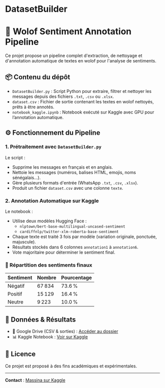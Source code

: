 # DatasetBuilder
# 🧠 Wolof Sentiment Annotation Pipeline

Ce projet propose un pipeline complet d'extraction, de nettoyage et d'annotation automatique de textes en wolof pour l'analyse de sentiments.

## 📦 Contenu du dépôt

- `DatasetBuilder.py` : Script Python pour extraire, filtrer et nettoyer les messages depuis des fichiers `.txt`, `.csv` ou `.xlsx`.
- `dataset.csv` : Fichier de sortie contenant les textes en wolof nettoyés, prêts à être annotés.
- `notebook_kaggle.ipynb` : Notebook exécuté sur Kaggle avec GPU pour l’annotation automatique.

## ⚙️ Fonctionnement du Pipeline

### 1. Prétraitement avec `DatasetBuilder.py`

Le script :
- Supprime les messages en français et en anglais.
- Nettoie les messages (numéros, balises HTML, emojis, noms sénégalais...).
- Gère plusieurs formats d'entrée (WhatsApp `.txt`, `.csv`, `.xlsx`).
- Produit un fichier `dataset.csv` avec une colonne `texte`.

### 2. Annotation Automatique sur Kaggle

Le notebook :
- Utilise deux modèles Hugging Face :
  - `nlptown/bert-base-multilingual-uncased-sentiment`
  - `cardiffnlp/twitter-xlm-roberta-base-sentiment`
- Chaque texte est traité 3 fois par modèle (variation originale, ponctuée, majuscule).
- Résultats stockés dans 6 colonnes `annotation1` à `annotation6`.
- Vote majoritaire pour déterminer le sentiment final.

### 🔢 Répartition des sentiments finaux

| Sentiment | Nombre | Pourcentage |
|-----------|--------|-------------|
| Négatif   | 67 834 | 73.6 %      |
| Positif   | 15 129 | 16.4 %      |
| Neutre    | 9 223  | 10.0 %      |

## 📁 Données & Résultats

- 🔗 Google Drive (CSV & sorties) : [Accéder au dossier](https://drive.google.com/drive/folders/13OLdW_qJRCdWMlp_6guLtzLb4ywwJj1m?usp=sharing)
- 📊 Kaggle Notebook : [Voir sur Kaggle](https://www.kaggle.com/code/massina0/fork-of-wolof-sentiment-classification)

## 📜 Licence

Ce projet est proposé à des fins académiques et expérimentales.

---

**Contact** : [Massina sur Kaggle](https://www.kaggle.com/code/massina0)
